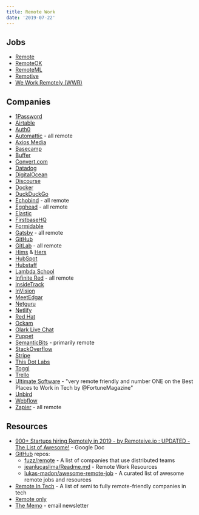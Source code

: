 ```yaml
---
title: Remote Work
date: '2019-07-22'
---
```


## Jobs

<!-- - [EpicJobs](https://epicjobs.co/)? - not remote only -->
<!-- - [FlexJobs](https://www.flexjobs.com/) - paid service??? -->

- [Remote](https://remote.com/)
- [RemoteOK](https://remoteok.io/)
- [RemoteML](https://remoteml.com/)
- [Remotive](https://remotive.io/)
- [We Work Remotely (WWR)](https://weworkremotely.com/)

## Companies

- [1Password](https://1password.com/)
- [Airtable](https://airtable.com/)
- [Auth0](https://auth0.com/)
- [Automattic](https://automattic.com/) - all remote
- [Axios Media](https://axios.com/)
- [Basecamp](https://basecamp.com/)
- [Buffer](https://buffer.com/)
- [Convert.com](https://convert.com/)
- [Datadog](https://datadoghq.com/)
- [DigitalOcean](https://digitalocean.com/)
- [Discourse](https://discourse.org/)
- [Docker](https://docker.com/)
- [DuckDuckGo](https://duckduckgo.com/)
- [Echobind](https://echobind.com/) - all remote
- [Egghead](https://egghead.io/) - all remote
- [Elastic](https://elastic.co/)
- [FirstbaseHQ](https://firstbasehq.com/)
- [Formidable](https://formidable.com/)
- [Gatsby](https://gatsbyjs.org/) - all remote
- [GitHub](https://github.com/)
- [GitLab](https://gitlab.com) - all remote
- [Hims](https://www.forhims.com/) & [Hers](https://www.forhers.com/)
- [HubSpot](https://hubspot.com/)
- [Hubstaff](https://hubstaff.com/)
- [Lambda School](https://lambdaschool.com/)
- [Infinite Red](https://infinite.red/) - all remote
- [InsideTrack](https://insidetrack.com/)
- [InVision](https://invisionapp.com/)
- [MeetEdgar](https://meetedgar.com/)
- [Netguru](https://www.netguru.com/)
- [Netlify](https://www.netlify.com/)
- [Red Hat](https://redhat.com/)
- [Ockam](https://www.ockam.io/)
- [Olark Live Chat](https://olark.com/)
- [Puppet](https://puppet.com/)
- [SemanticBits](https://semanticbits.com/) - primarily remote
- [StackOverflow](https://stackoverflow.com/)
- [Stripe](https://stripe.com/)
- [This Dot Labs](https://thisdot.co/labs)
- [Toggl](https://toggl.com/)
- [Trello](https://trello.com/)
- [Ultimate Software](https://www.ultimatesoftware.com/) - "very remote friendly and number ONE on the Best Places to Work in Tech by @FortuneMagazine"
- [Unbird](https://unbird.com/)
- [Webflow](https://webflow.com/)
- [Zapier](https://zapier.com/) - all remote

## Resources

- [900+ Startups hiring Remotely in 2019 - by Remoteive.io : UPDATED - The List of Awesome!](https://docs.google.com/spreadsheets/d/1TLJSlNxCbwRNxy14Toe1PYwbCTY7h0CNHeer9J0VRzE/htmlview?sle=true#gid=1279011369) - Google Doc
- [GitHub](https://github.com/) repos:
  - [fuzz/remote](https://github.com/fuzz/remote) - A list of companies that use distributed teams
  - [jeanlucaslima/Readme.md](https://gist.github.com/jeanlucaslima/1da263f81842058cf512a61d85ada4c1) - Remote Work Resources
  - [lukas-madon/awesome-remote-job](https://github.com/lukasz-madon/awesome-remote-job) - A curated list of awesome remote jobs and resources
- [Remote In Tech](https://remoteintech.company/) - A list of semi to fully remote-friendly companies in tech
- [Remote only](https://www.remoteonly.org/)
- [The Memo](https://thememo.substack.com/) - email newsletter
